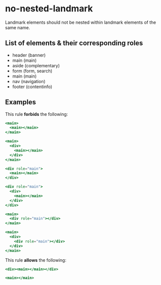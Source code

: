# no-nested-landmark

Landmark elements should not be nested within landmark elements of the same name.

## List of elements & their corresponding roles

- header (banner)
- main (main)
- aside (complementary)
- form (form, search)
- main (main)
- nav (navigation)
- footer (contentinfo)

## Examples

This rule **forbids** the following:

```hbs
<main>
  <main></main>
</main>
```

```hbs
<main>
  <div>
    <main></main>
  </div>
</main>
```

```hbs
<div role="main">
  <main></main>
</div>
```

```hbs
<div role="main">
  <div>
    <main></main>
  </div>
</div>
```

```hbs
<main>
  <div role="main"></div>
</main>
```

```hbs
<main>
  <div>
    <div role="main"></div>
  </div>
</main>
```

This rule **allows** the following:

```hbs
<div><main></main></div>
```

```hbs
<main></main>
```
